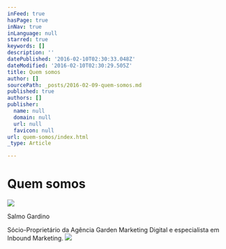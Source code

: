```yaml
---
inFeed: true
hasPage: true
inNav: true
inLanguage: null
starred: true
keywords: []
description: ''
datePublished: '2016-02-10T02:30:33.048Z'
dateModified: '2016-02-10T02:30:29.505Z'
title: Quem somos
author: []
sourcePath: _posts/2016-02-09-quem-somos.md
published: true
authors: []
publisher:
  name: null
  domain: null
  url: null
  favicon: null
url: quem-somos/index.html
_type: Article

---
```

# Quem somos
![](https://s3-us-west-2.amazonaws.com/the-grid-img/p/849de5c1a4f3e2c451fd35d2e2471adde267cc5e.png)

Salmo Gardino

Sócio-Proprietário da Agência Garden Marketing Digital e especialista em Inbound Marketing.
![](https://the-grid-user-content.s3-us-west-2.amazonaws.com/95c5b7a6-ae54-4c87-a9f7-3af1d39b9546.png)